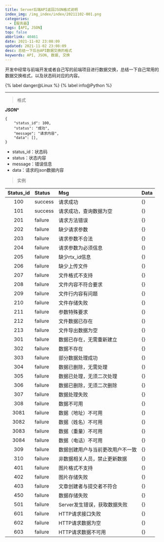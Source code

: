 ```yaml
---
title: Server后端API返回JSON格式说明
index_img: /img_index/index/20211102-001.png
categories:
  - [服务器]
tags: [API, JSON]
top: false
abbrlink: 40461
date: 2021-11-02 23:08:09
updated: 2021-11-02 23:08:09
desc: 总结一下后台API数据交换的格式
keywords: API, JSON, 数据, 交换
---
```


开发中经常与前端开发或者自己写的前端项目进行数据交换，总结一下自己常用的数据交换格式，以及状态码对应的内容。

{% label danger@Linux %} {% label info@Python %}

<!--more-->
<hr />

> 格式

***JSON****

```
{
    "status_id": 100,
    "status": "成功",
    "message": "请求内容",
    "data": [],
}
```

- status_id：状态码
- status：状态内容
- message：错误信息
- data：请求的json数据内容

> 实例

| Status_id | Status  | Msg                              | Data |
|:---------:|:------- |:-------------------------------- |:---- |
|    100    | success | 请求成功                         | {}   |
|    101    | success | 请求成功，查询数据为空           | {}   |
|    201    | failure | 请求方法错误                     | {}   |
|    202    | failure | 缺少请求参数                     | {}   |
|    203    | failure | 请求参数不合法                   | {}   |
|    204    | failure | 请求参数为必须信息               | {}   |
|    205    | failure | 缺少rtx_id信息                   | {}   |
|    206    | failure | 缺少上传文件                     | {}   |
|    207    | failure | 文件格式不支持                   | {}   |
|    208    | failure | 文件内容不符合要求               | {}   |
|    209    | failure | 文件行内容有问题                 | {}   |
|    210    | failure | 文件存储失败                     | {}   |
|    211    | failure | 参数特殊要求                     | {}   |
|    212    | failure | 文件数据已存在                   | {}   |
|    213    | failure | 文件导出数据为空                 | {}   |
|    301    | failure | 数据已存在，无需重新建立         | {}   |
|    302    | failure | 数据不存在                       | {}   |
|    303    | failure | 部分数据处理成功                 | {}   |
|    304    | failure | 数据已删除，无需处理             | {}   |
|    305    | failure | 数据已处理，无须二次处理         | {}   |
|    306    | failure | 数据已删除，无须二次删除         | {}   |
|    307    | failure | 数据处理失败                     | {}   |
|    308    | failure | 数据不可用                       | {}   |
|   3081    | failure | 数据（地址）不可用               | {}   |
|   3082    | failure | 数据（姓名）不可用               | {}   |
|   3083    | failure | 数据（重量）不可用               | {}   |
|   3084    | failure | 数据（电话）不可用               | {}   |
|    309    | failure | 数据创建用户与当前更改用户不一致 | {}   |
|    310    | failure | 非数据相关人员，禁止更新数据     | {}   |
|    401    | failure | 图片格式不支持                   | {}   |
|    402    | failure | 图片存储失败                     | {}   |
|    403    | failure | 文章创建者与提交者不符合         | {}   |
|    450    | failure | 数据存储失败                     | {}   |
|    501    | failure | Server发生错误，获取数据失败     | {}   |
|    601    | failure | HTTP请求接口失败                 | {}   |
|    602    | failure | HTTP请求数据为空                 | {}   |
|    603    | failure | HTTP请求数据不可用               | {}   |
